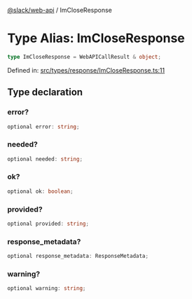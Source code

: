 [@slack/web-api](../index.md) / ImCloseResponse

# Type Alias: ImCloseResponse

```ts
type ImCloseResponse = WebAPICallResult & object;
```

Defined in: [src/types/response/ImCloseResponse.ts:11](https://github.com/slackapi/node-slack-sdk/blob/main/packages/web-api/src/types/response/ImCloseResponse.ts#L11)

## Type declaration

### error?

```ts
optional error: string;
```

### needed?

```ts
optional needed: string;
```

### ok?

```ts
optional ok: boolean;
```

### provided?

```ts
optional provided: string;
```

### response\_metadata?

```ts
optional response_metadata: ResponseMetadata;
```

### warning?

```ts
optional warning: string;
```
